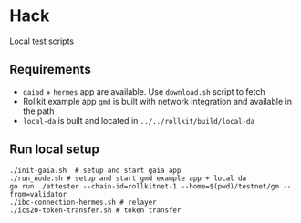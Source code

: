 # Hack

Local test scripts

## Requirements

* `gaiad` + `hermes` app are available. Use `download.sh` script to fetch
* Rollkit example app `gmd` is built with network integration and available in the path
* `local-da` is built and located in `../../rollkit/build/local-da`

## Run local setup

```shell
./init-gaia.sh  # setup and start gaia app
./run_node.sh # setup and start gmd example app + local da
go run ./attester --chain-id=rollkitnet-1 --home=$(pwd)/testnet/gm --from=validator
./ibc-connection-hermes.sh # relayer
./ics20-token-transfer.sh # token transfer
```
